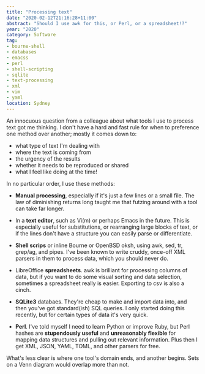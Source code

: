 ```yaml
---
title: "Processing text"
date: "2020-02-12T21:16:28+11:00"
abstract: "Should I use awk for this, or Perl, or a spreadsheet!?"
year: "2020"
category: Software
tag:
- bourne-shell
- databases
- emacss
- perl
- shell-scripting
- sqlite
- text-processing
- xml
- vim
- yaml
location: Sydney
---
```

An innocuous question from a colleague about what tools I use to process text got me thinking. I don't have a hard and fast rule for when to preference one method over another; mostly it comes down to:

* what type of text I'm dealing with
* where the text is coming from
* the urgency of the results
* whether it needs to be reproduced or shared
* what I feel like doing at the time!

In no particular order, I use these methods:

* **Manual processing**, especially if it's just a few lines or a small file. The law of diminishing returns long taught me that futzing around with a tool can take far longer.

* In a **text editor**, such as Vi(m) or perhaps Emacs in the future. This is especially useful for substitutions, or rearranging large blocks of text, or if the lines don't have a structure you can easily parse or differentiate.

* **Shell scrips** or inline Bourne or OpenBSD oksh, using awk, sed, tr, grep/ag, and pipes. I've been known to write cruddy, once-off XML parsers in them to process data, which you should never do.

* LibreOffice **spreadsheets**. awk is brilliant for processing columns of data, but if you want to do some visual sorting and data selection, sometimes a spreadsheet really is easier. Exporting to csv is also a cinch.

* **SQLite3** databaes. They're cheap to make and import data into, and then you've got standard(ish) SQL queries. I only started doing this recently, but for certain types of data it's very quick.

* **Perl**. I've told myself I need to learn Python or improve Ruby, but Perl hashes are **stupendously useful** and **unreasonably flexible** for mapping data structures and pulling out relevant information. Plus then I get XML, JSON, YAML, TOML, and other parsers for free.

What's less clear is where one tool's domain ends, and another begins. Sets on a Venn diagram would overlap more than not.

